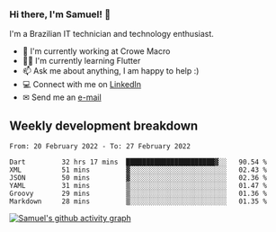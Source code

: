### Hi there, I'm Samuel! 👋

I'm a Brazilian IT technician and technology enthusiast.

- 🏢 I'm currently working at Crowe Macro
- 👨‍💻 I'm currently learning Flutter
- 📫 Ask me about anything, I am happy to help :)
- 💻 Connect with me on [LinkedIn](https://www.linkedin.com/in/samuel-s-marques/)
- ✉ Send me an [e-mail](mailto:samuel.s.marques@protonmail.com)

## Weekly development breakdown
<!--START_SECTION:waka-->

```text
From: 20 February 2022 - To: 27 February 2022

Dart         32 hrs 17 mins  ██████████████████████▓░░   90.54 %
XML          51 mins         ▓░░░░░░░░░░░░░░░░░░░░░░░░   02.43 %
JSON         50 mins         ▓░░░░░░░░░░░░░░░░░░░░░░░░   02.36 %
YAML         31 mins         ▒░░░░░░░░░░░░░░░░░░░░░░░░   01.47 %
Groovy       29 mins         ▒░░░░░░░░░░░░░░░░░░░░░░░░   01.36 %
Markdown     28 mins         ▒░░░░░░░░░░░░░░░░░░░░░░░░   01.35 %
```

<!--END_SECTION:waka-->

[![Samuel's github activity graph](https://activity-graph.herokuapp.com/graph?username=samuel-s-marques&theme=react-dark)](https://github.com/samuel-s-marques)
